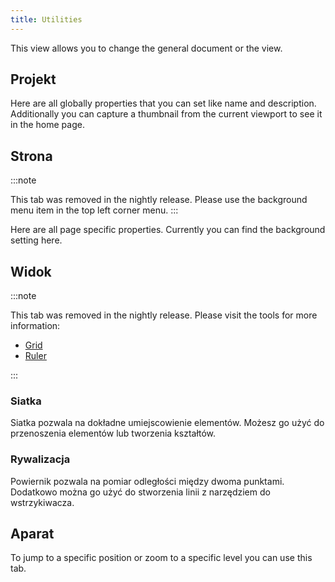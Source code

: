 ```yaml
---
title: Utilities
---
```


This view allows you to change the general document or the view.

## Projekt

Here are all globally properties that you can set like name and description.
Additionally you can capture a thumbnail from the current viewport to see it in the home page.

## Strona

:::note

This tab was removed in the nightly release.
Please use the background menu item in the top left corner menu.
:::

Here are all page specific properties. Currently you can find the background setting here.

## Widok

:::note

This tab was removed in the nightly release.
Please visit the tools for more information:

- [Grid](/docs/v2/tools/grid)
- [Ruler](/docs/v2/tools/ruler)

:::

### Siatka

Siatka pozwala na dokładne umiejscowienie elementów. Możesz go użyć do przenoszenia elementów lub tworzenia kształtów.

### Rywalizacja

Powiernik pozwala na pomiar odległości między dwoma punktami. Dodatkowo można go użyć do stworzenia linii z narzędziem do wstrzykiwacza.

## Aparat

To jump to a specific position or zoom to a specific level you can use this tab.
